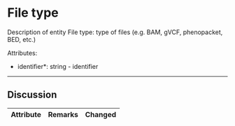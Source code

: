 # File type #

Description of entity File type: type of files (e.g. BAM, gVCF, phenopacket, BED, etc.)

Attributes:

* identifier*: string - identifier
---

## Discussion ##


| Attribute | Remarks    | Changed  |
| ---------- | ------------ | ---------- |
